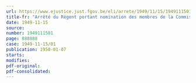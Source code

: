 ```yaml
---
url: https://www.ejustice.just.fgov.be/eli/arrete/1949/11/15/1949111501/justel
title-fr: "Arrêté du Régent portant nomination des membres de la Commission d'appel en matière de main-d'oeuvre étrangère."
date: 1949-11-15
source:
number: 1949111501
page: 888888
case: 1949-11-15/01
publication: 1950-01-07
starts:
modifies:
pdf-original:
pdf-consolidated:
---
```


